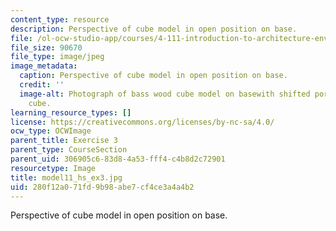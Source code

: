 ```yaml
---
content_type: resource
description: Perspective of cube model in open position on base.
file: /ol-ocw-studio-app/courses/4-111-introduction-to-architecture-environmental-design-spring-2014/280f12a071fd9b98abe7cf4ce3a4a4b2_model11_hs_ex3.jpg
file_size: 90670
file_type: image/jpeg
image_metadata:
  caption: Perspective of cube model in open position on base.
  credit: ''
  image-alt: Photograph of bass wood cube model on basewith shifted portions of the
    cube.
learning_resource_types: []
license: https://creativecommons.org/licenses/by-nc-sa/4.0/
ocw_type: OCWImage
parent_title: Exercise 3
parent_type: CourseSection
parent_uid: 306905c6-83d8-4a53-fff4-c4b8d2c72901
resourcetype: Image
title: model11_hs_ex3.jpg
uid: 280f12a0-71fd-9b98-abe7-cf4ce3a4a4b2
---
```

Perspective of cube model in open position on base.